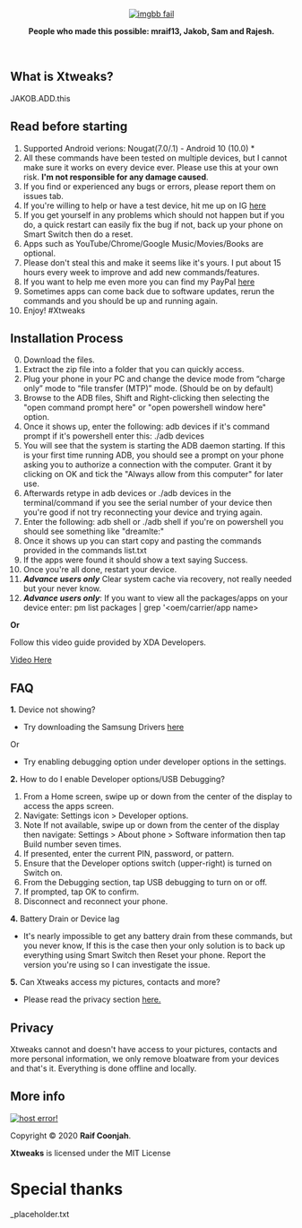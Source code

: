 <p align="center">
<a href="https://ibb.co/yFWcXRB"><img src="https://i.ibb.co/k2Qsxy6/New-Project-1.png" alt="imgbb fail" border="0"></a>
</p>

<p align="center"><b>People who made this possible: mraif13, Jakob, Sam and Rajesh.</b></p></br>

## What is Xtweaks?
JAKOB.ADD.this
## Read before starting
1. Supported Android verions: Nougat(7.0/.1) - Android 10 (10.0) *
2. All these commands have been tested on multiple devices, but I cannot make sure it works on every device ever. Please use this at your own risk. <b>I'm not responsible for any damage caused</b>.
3. If you find or experienced any bugs or errors, please report them on issues tab.
4. If you're willing to help or have a test device, hit me up on IG <a href="https://instagram.com/mraif13">here</a>
5. If you get yourself in any problems which should not happen but if you do, a quick restart can easily fix the bug if not, back up your phone on Smart Switch then do a reset.
6. Apps such as YouTube/Chrome/Google Music/Movies/Books are optional.
7. Please don't steal this and make it seems like it's yours. I put about 15 hours every week to improve and add new commands/features.
8. If you want to help me even more you can find my PayPal <a href="#more-info">here<a/>
9. Sometimes apps can come back due to software updates, rerun the commands and you should be up and running again.
10. Enjoy! #Xtweaks
  
## Installation Process
0. Download the files.
1. Extract the zip file into a folder that you can quickly access. 
2. Plug your phone in your PC and change the device mode from “charge only” mode to “file transfer (MTP)” mode. (Should be on by default)
3. Browse to the ADB files, Shift and Right-clicking then selecting the "open command prompt here" or "open powershell window here" option.
4. Once it shows up, enter the following: adb devices if it's command prompt if it's powershell enter this: ./adb devices
5. You will see that the system is starting the ADB daemon starting. If this is your first time running ADB, you should see a prompt on your phone asking you to authorize a connection with the computer. Grant it by clicking on OK and tick the "Always allow from this computer" for later use.
6. Afterwards retype in adb devices or ./adb devices in the terminal/command if you see  the serial number of your device then you're good if not try reconnecting your device and trying again.
7. Enter the following:  adb shell or ./adb shell if you're on powershell you should see something like "dreamlte:"
8. Once it shows up you can start copy and pasting the commands provided in the commands list.txt 
9. If the apps were found it should show a text saying Success.
10. Once you're all done, restart your device.
0. <b>*Advance users only*</b> Clear system cache via recovery, not really needed but your never know.
0. <b>*Advance users only*</b>: If you want to view all the packages/apps on your device enter: pm list packages | grep '<oem/carrier/app name>

<b>Or</b> 

Follow this video guide provided by XDA Developers.

<a href="https://youtu.be/fAqmjU_EJ8g?t=174">Video Here</a>

## FAQ

<b>1.</b> Device not showing?
- Try downloading the Samsung Drivers <a href="https://d3unf4s5rp9dfh.cloudfront.net/Mobile_doc/SAMSUNG_USB_Driver_for_Mobile_Phones.exe">here</a>

Or

- Try enabling debugging option under developer options in the settings.

<b>2.</b> How to do I enable Developer options/USB Debugging?
1. From a Home screen, swipe up or down from the center of the display to access the apps screen.
2. Navigate: Settings icon > Developer options.
3. Note If not available, swipe up or down from the center of the display then navigate: Settings > About phone > Software information then tap Build number seven times.
4. If presented, enter the current PIN, password, or pattern.
5. Ensure that the Developer options switch (upper-right) is turned on Switch on.
6. From the Debugging section, tap USB debugging to turn on or off.
7. If prompted, tap OK to confirm.
8. Disconnect and reconnect your phone.

<b>4.</b> Battery Drain or Device lag
- It's nearly impossible to get any battery drain from these commands, but you never know, If this is the case then your only solution is to back up everything using Smart Switch then Reset your phone. Report the version you're using so I can investigate the issue.

<b>5.</b> Can Xtweaks access my pictures, contacts and more?
- Please read the privacy section <a href="#privacy">here.</a>

## Privacy
Xtweaks cannot and doesn't have access to your pictures, contacts and more personal information, we only remove bloatware from your devices and that's it. Everything is done offline and locally.

## More info
<a href="https://paypal.me/raifs" target="_blank"><img src="https://www.paypalobjects.com/en_US/i/btn/btn_donateCC_LG.gif" alt="host error!"></a>

Copyright © 2020 <b>Raif Coonjah</b>. 


<b>Xtweaks</b> is licensed under the
MIT License</tr></table>
# Special thanks
_placeholder.txt
